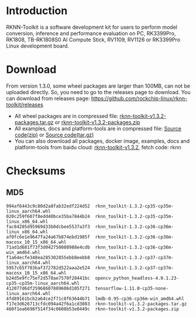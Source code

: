 # Introduction
RKNN-Toolkit is a software development kit for users to perform model conversion, inference and performance evaluation on PC, RK3399Pro, RK1808, TB-RK1808S0 AI Compute Stick, RV1109, RV1126 or RK3399Pro Linux development board.
# Download
From version 1.3.0, some wheel packages are larger than 100MB, can not be uploaded directly. So, you need to go to the releases page to download.
You can download from releases page: https://github.com/rockchip-linux/rknn-toolkit/releases
- All wheel packages are in compressed file: [rknn-toolkit-v1.3.2-packages.tar.gz](https://github.com/rockchip-linux/rknn-toolkit/releases/download/v1.3.2/rknn-toolkit-v1.3.2-packages.tar.gz "rknn-toolkit-v1.3.2-packages.tar.gz") or [rknn-toolkit-v1.3.2-packages.zip](https://github.com/rockchip-linux/rknn-toolkit/releases/download/v1.3.2/rknn-toolkit-v1.3.2-packages.zip "rknn-toolkit-v1.3.2-packages.zip ")
- All examples, docs and platform-tools are in compressed file: [Source code(zip)](https://github.com/rockchip-linux/rknn-toolkit/archive/v1.3.2.zip "Source code(zip)") or [Source code(tar.gz)](https://github.com/rockchip-linux/rknn-toolkit/archive/v1.3.2.tar.gz "Source code(tar.gz)")
- You can also download all packages, docker image, examples, docs and platform-tools from baidu cloud: [rknn-toolkit-v1.3.2](https://eyun.baidu.com/s/3d1IWhC "rknn-toolkit-v1.3.2"), fetch code: rknn
# Checksums
## MD5
```
994af6443c9c80d2a8fab32edf224d52  rknn_toolkit-1.3.2-cp35-cp35m-linux_aarch64.whl
020c259f607f8edd40bce35ba7844b24  rknn_toolkit-1.3.2-cp35-cp35m-linux_x86_64.whl
fac84285d95969d33b0dcbee5537a3f3  rknn_toolkit-1.3.2-cp36-cp36m-linux_x86_64.whl
af0fc6e1e9647fa24a67b874ebd1985f  rknn_toolkit-1.3.2-cp36-cp36m-macosx_10_15_x86_64.whl
71ad1d681f73f3d042750080988e4cdb  rknn_toolkit-1.3.2-cp36-cp36m-win_amd64.whl
f1a64ecfe348ea285302855ebb8eebb8  rknn_toolkit-1.3.2-cp37-cp37m-linux_aarch64.whl
5957c65f703baf372782d522aaa2e524  rknn_toolkit-1.3.2-cp37-cp37m-macosx_10_15_x86_64.whl
b24d5e9fc75ef2d578ae7570f20441bc  opencv_python_headless-4.0.1.23-cp35-cp35m-linux_aarch64.whl
412077d6df25968607889606d105f271  tensorflow-1.11.0-cp35-none-linux_aarch64.whl
4fd89161bcb2a64ce2f71c0f63644b71  lmdb-0.95-cp36-cp36m-win_amd64.whl
f17e3d626713cfdc094a42f6a1cd3083  rknn-toolkit-v1.3.2-packages.tar.gz
460f1ea6698f514f34c0608b53e0449c  rknn-toolkit-v1.3.2-packages.zip
```


